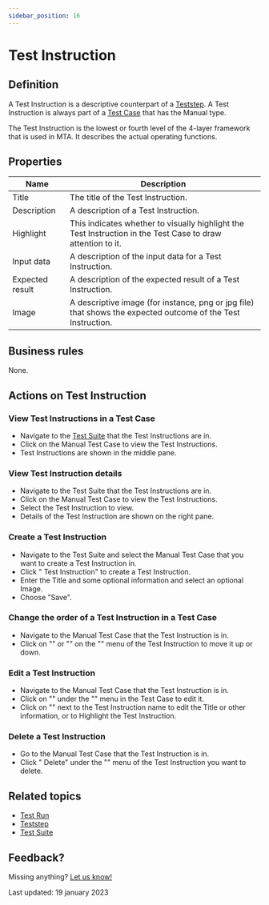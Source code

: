 ```yaml
---
sidebar_position: 16
---
```



# Test Instruction


## Definition

A Test Instruction is a descriptive counterpart of a [Teststep](teststep). A Test Instruction is always part of a [Test Case](test-case) that has the Manual type.

The Test Instruction is the lowest or fourth level of the 4-layer framework that is used in MTA. It describes the actual operating functions. 

## Properties
| Name            | Description                                                                                                  |
| --------------- | ------------------------------------------------------------------------------------------------------------ |
| Title           | The title of the Test Instruction.                                                                           |
| Description     | A description of a Test Instruction.                                                                         |
| Highlight       | This indicates whether to visually highlight the Test Instruction in the Test Case to draw attention to it.  |
| Input data      | A description of the input data for a Test Instruction.                                                      |
| Expected result | A description of the expected result of a Test Instruction.                                                  |
| Image           | A descriptive image (for instance, png or jpg file) that shows the expected outcome of the Test Instruction. |

## Business rules

None.

## Actions on Test Instruction

### View Test Instructions in a Test Case
- Navigate to the [Test Suite](test-suite) that the Test Instructions are in.
- Click on the Manual Test Case to view the Test Instructions.
- Test Instructions are shown in the middle pane.

### View Test Instruction details
- Navigate to the Test Suite that the Test Instructions are in.
- Click on the Manual Test Case to view the Test Instructions.
- Select the Test Instruction to view.
- Details of the Test Instruction are shown on the right pane.

### Create a Test Instruction 
- Navigate to the Test Suite and select the Manual Test Case that you want to create a Test Instruction in.
- Click "<i class="fal fa-plus-circle"></i> Test Instruction" to create a Test Instruction.
- Enter the Title and some optional information and select an optional Image.
- Choose "Save".

### Change the order of a Test Instruction in a Test Case
- Navigate to the Manual Test Case that the Test Instruction is in.
- Click on "<i class="fas fa-arrow-up"></i>" or "<i class="fas fa-arrow-down"></i>" on the "<i class="fas fa-ellipsis"></i>" menu of the Test Instruction to move it up or down.

### Edit a Test Instruction
- Navigate to the Manual Test Case that the Test Instruction is in.
- Click on "<i class="fa fa-pencil"></i>" under the "<i class="fas fa-ellipsis"></i>" menu in the Test Case to edit it.
- Click on "<i class="fa fa-pencil"></i>" next to the Test Instruction name to edit the Title or other information, or to Highlight the Test Instruction.

### Delete a Test Instruction
- Go to the Manual Test Case that the Test Instruction is in.
- Click "<i class="fas fa-trash-alt"></i> Delete" under the "<i class="fas fa-ellipsis"></i>" menu of the Test Instruction you want to delete.

## Related topics
- [Test Run](test-run)
- [Teststep](teststep)
- [Test Suite](test-suite)

## Feedback?
Missing anything? [Let us know!](mailto:support@menditect.com)

Last updated: 19 january 2023